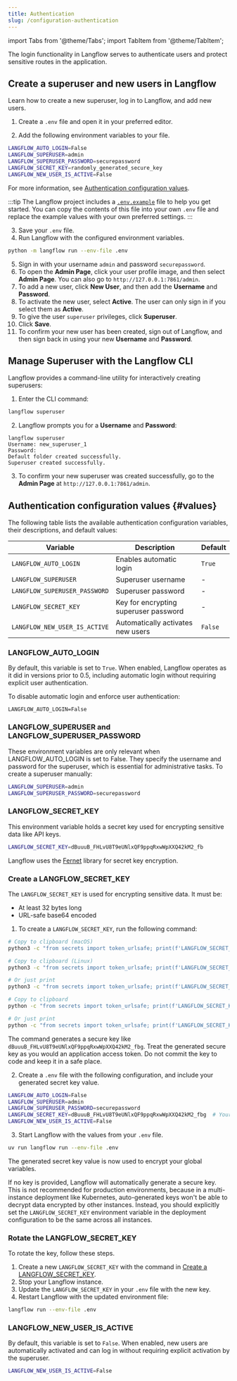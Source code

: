 ```yaml
---
title: Authentication
slug: /configuration-authentication
---
```


import Tabs from '@theme/Tabs';
import TabItem from '@theme/TabItem';

The login functionality in Langflow serves to authenticate users and protect sensitive routes in the application.

## Create a superuser and new users in Langflow

Learn how to create a new superuser, log in to Langflow, and add new users.

1. Create a `.env` file and open it in your preferred editor.

2. Add the following environment variables to your file.

```bash
LANGFLOW_AUTO_LOGIN=False
LANGFLOW_SUPERUSER=admin
LANGFLOW_SUPERUSER_PASSWORD=securepassword
LANGFLOW_SECRET_KEY=randomly_generated_secure_key
LANGFLOW_NEW_USER_IS_ACTIVE=False
```

For more information, see [Authentication configuration values](#values).

:::tip
The Langflow project includes a [`.env.example`](https://github.com/langflow-ai/langflow/blob/main/.env.example) file to help you get started.
You can copy the contents of this file into your own `.env` file and replace the example values with your own preferred settings.
:::

3. Save your `.env` file.
4. Run Langflow with the configured environment variables.

```bash
python -m langflow run --env-file .env
```

5. Sign in with your username `admin` and password `securepassword`.
6. To open the **Admin Page**, click your user profile image, and then select **Admin Page**.
   You can also go to `http://127.0.0.1:7861/admin`.
7. To add a new user, click **New User**, and then add the **Username** and **Password**.
8. To activate the new user, select **Active**.
   The user can only sign in if you select them as **Active**.
9. To give the user `superuser` privileges, click **Superuser**.
10. Click **Save**.
11. To confirm your new user has been created, sign out of Langflow, and then sign back in using your new **Username** and **Password**.

## Manage Superuser with the Langflow CLI

Langflow provides a command-line utility for interactively creating superusers:

1. Enter the CLI command:

```bash
langflow superuser
```

2. Langflow prompts you for a **Username** and **Password**:

```
langflow superuser
Username: new_superuser_1
Password:
Default folder created successfully.
Superuser created successfully.
```

3. To confirm your new superuser was created successfully, go to the **Admin Page** at `http://127.0.0.1:7861/admin`.

## Authentication configuration values {#values}

The following table lists the available authentication configuration variables, their descriptions, and default values:

| Variable                      | Description                           | Default |
| ----------------------------- | ------------------------------------- | ------- |
| `LANGFLOW_AUTO_LOGIN`         | Enables automatic login               | `True`  |
| `LANGFLOW_SUPERUSER`          | Superuser username                    | -       |
| `LANGFLOW_SUPERUSER_PASSWORD` | Superuser password                    | -       |
| `LANGFLOW_SECRET_KEY`         | Key for encrypting superuser password | -       |
| `LANGFLOW_NEW_USER_IS_ACTIVE` | Automatically activates new users     | `False` |

### LANGFLOW_AUTO_LOGIN

By default, this variable is set to `True`. When enabled, Langflow operates as it did in versions prior to 0.5, including automatic login without requiring explicit user authentication.

To disable automatic login and enforce user authentication:

```shell
LANGFLOW_AUTO_LOGIN=False
```

### LANGFLOW_SUPERUSER and LANGFLOW_SUPERUSER_PASSWORD

These environment variables are only relevant when LANGFLOW_AUTO_LOGIN is set to False. They specify the username and password for the superuser, which is essential for administrative tasks.
To create a superuser manually:

```bash
LANGFLOW_SUPERUSER=admin
LANGFLOW_SUPERUSER_PASSWORD=securepassword
```

### LANGFLOW_SECRET_KEY

This environment variable holds a secret key used for encrypting sensitive data like API keys.

```bash
LANGFLOW_SECRET_KEY=dBuuuB_FHLvU8T9eUNlxQF9ppqRxwWpXXQ42kM2_fb
```

Langflow uses the [Fernet](https://pypi.org/project/cryptography/) library for secret key encryption.

### Create a LANGFLOW_SECRET_KEY

The `LANGFLOW_SECRET_KEY` is used for encrypting sensitive data. It must be:
- At least 32 bytes long
- URL-safe base64 encoded

1. To create a `LANGFLOW_SECRET_KEY`, run the following command:

<Tabs>
<TabItem value="unix" label="macOS/Linux">

```bash
# Copy to clipboard (macOS)
python3 -c "from secrets import token_urlsafe; print(f'LANGFLOW_SECRET_KEY={token_urlsafe(32)}')" | pbcopy

# Copy to clipboard (Linux)
python3 -c "from secrets import token_urlsafe; print(f'LANGFLOW_SECRET_KEY={token_urlsafe(32)}')" | xclip -selection clipboard

# Or just print
python3 -c "from secrets import token_urlsafe; print(f'LANGFLOW_SECRET_KEY={token_urlsafe(32)}')"
```
</TabItem>

<TabItem value="windows" label="Windows">

```bash
# Copy to clipboard
python -c "from secrets import token_urlsafe; print(f'LANGFLOW_SECRET_KEY={token_urlsafe(32)}')" | clip

# Or just print
python -c "from secrets import token_urlsafe; print(f'LANGFLOW_SECRET_KEY={token_urlsafe(32)}')"
```

</TabItem>
</Tabs>

The command generates a secure key like `dBuuuB_FHLvU8T9eUNlxQF9ppqRxwWpXXQ42kM2_fbg`.
Treat the generated secure key as you would an application access token. Do not commit the key to code and keep it in a safe place.

2. Create a `.env` file with the following configuration, and include your generated secret key value.
```bash
LANGFLOW_AUTO_LOGIN=False
LANGFLOW_SUPERUSER=admin
LANGFLOW_SUPERUSER_PASSWORD=securepassword
LANGFLOW_SECRET_KEY=dBuuuB_FHLvU8T9eUNlxQF9ppqRxwWpXXQ42kM2_fbg  # Your generated key
LANGFLOW_NEW_USER_IS_ACTIVE=False
```

3. Start Langflow with the values from your `.env` file.
```bash
uv run langflow run --env-file .env
```

The generated secret key value is now used to encrypt your global variables.

If no key is provided, Langflow will automatically generate a secure key. This is not recommended for production environments, because in a multi-instance deployment like Kubernetes, auto-generated keys won't be able to decrypt data encrypted by other instances. Instead, you should explicitly set the `LANGFLOW_SECRET_KEY` environment variable in the deployment configuration to be the same across all instances.

### Rotate the LANGFLOW_SECRET_KEY

To rotate the key, follow these steps.

1. Create a new `LANGFLOW_SECRET_KEY` with the command in [Create a LANGFLOW_SECRET_KEY](#create-a-langflow_secret_key).
2. Stop your Langflow instance.
3. Update the `LANGFLOW_SECRET_KEY` in your `.env` file with the new key.
4. Restart Langflow with the updated environment file:
```bash
langflow run --env-file .env
```

### LANGFLOW_NEW_USER_IS_ACTIVE

By default, this variable is set to `False`. When enabled, new users are automatically activated and can log in without requiring explicit activation by the superuser.

```bash
LANGFLOW_NEW_USER_IS_ACTIVE=False
```